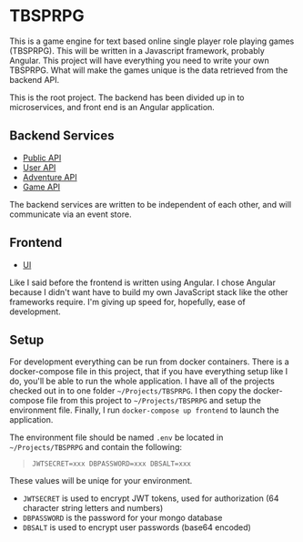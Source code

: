 # TBSPRPG

This is a game engine for text based online single player role playing games (TBSPRPG).  This will be written in a Javascript framework, probably Angular.  This project will have everything you need to write your own TBSPRPG.  What will make the games unique is the data retrieved from the backend API.

This is the root project.  The backend has been divided up in to microservices, and front end is an Angular application.

## Backend Services
- [Public API](https://github.com/cdvanhorn/TBSPRPG_PAPI)
- [User API](https://github.com/cdvanhorn/TBSPRPG_UserAPI)
- [Adventure API](https://github.com/cdvanhorn/TBSPRPG_AdventureAPI)
- [Game API](https://github.com/cdvanhorn/TBSPRPG_GameAPI)

The backend services are written to be independent of each other, and will communicate via an event store.

## Frontend
- [UI](https://github.com/cdvanhorn/TBSPRPG_UI)

Like I said before the frontend is written using Angular.  I chose Angular because I didn't want have to build my own JavaScript stack like the other frameworks require.  I'm giving up speed for, hopefully, ease of development.

## Setup
For development everything can be run from docker containers.  There is a docker-compose file in this project, that if you have everything setup like I do, you'll be able to run the whole application.  I have all of the projects checked out in to one folder `~/Projects/TBSPRPG`.  I then copy the docker-compose file from this project to `~/Projects/TBSPRPG` and setup the environment file.  Finally, I run `docker-compose up frontend` to launch the application.

The environment file should be named `.env` be located in `~/Projects/TBSPRPG` and contain the following:
> `
JWTSECRET=xxx
DBPASSWORD=xxx
DBSALT=xxx
`

These values will be uniqe for your environment.  
- `JWTSECRET` is used to encrypt JWT tokens, used for authorization (64 character string letters and numbers)
- `DBPASSWORD` is the password for your mongo database
- `DBSALT` is used to encrypt user passwords (base64 encoded)
